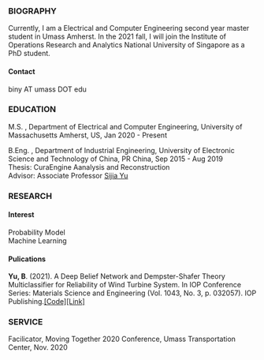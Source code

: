 ### BIOGRAPHY
Currently, I am a Electrical and Computer Engineering second year master student in Umass Amherst. In the 2021 fall, I will join the Institute of Operations Research and Analytics National University of Singapore as a PhD student.
#### Contact
biny AT umass DOT edu
### EDUCATION
M.S. , Department of Electrical and Computer Engineering, University of Massachusetts Amherst, US, Jan 2020 - Present

B.Eng. , Department of Industrial Engineering, University of Electronic Science and Technology of China, PR China, Sep 2015 - Aug 2019\
Thesis: CuraEngine Aanalysis and Reconstruction\
Advisor: Associate Professor [Sijia Yu](https://www.smee.uestc.edu.cn/info/1177/8369.htm)
### RESEARCH
#### Interest
Probability Model\
Machine Learning
#### Pulications
<strong>Yu, B</strong>. (2021). A Deep Belief Network and Dempster-Shafer Theory Multiclassifier for Reliability of Wind Turbine System. In IOP Conference Series: Materials Science and Engineering (Vol. 1043, No. 3, p. 032057). IOP Publishing.[[Code]](https://github.com/kyuBin422/DBN-DS-Multiclassifier)[[Link]](https://iopscience.iop.org/article/10.1088/1757-899X/1043/3/032057)
### SERVICE
Facilicator, Moving Together 2020 Conference, Umass Transportation Center, Nov. 2020
